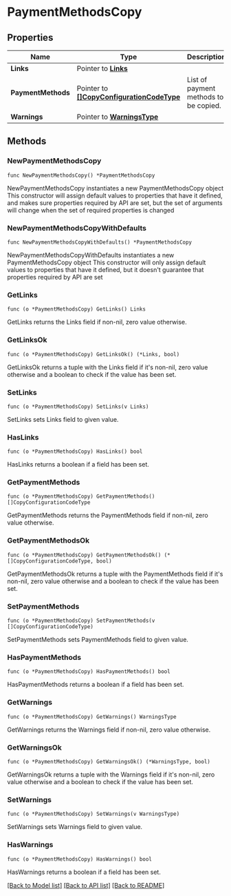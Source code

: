 # PaymentMethodsCopy

## Properties

Name | Type | Description | Notes
------------ | ------------- | ------------- | -------------
**Links** | Pointer to [**Links**](Links.md) |  | [optional] 
**PaymentMethods** | Pointer to [**[]CopyConfigurationCodeType**](CopyConfigurationCodeType.md) | List of payment methods to be copied. | [optional] 
**Warnings** | Pointer to [**WarningsType**](WarningsType.md) |  | [optional] 

## Methods

### NewPaymentMethodsCopy

`func NewPaymentMethodsCopy() *PaymentMethodsCopy`

NewPaymentMethodsCopy instantiates a new PaymentMethodsCopy object
This constructor will assign default values to properties that have it defined,
and makes sure properties required by API are set, but the set of arguments
will change when the set of required properties is changed

### NewPaymentMethodsCopyWithDefaults

`func NewPaymentMethodsCopyWithDefaults() *PaymentMethodsCopy`

NewPaymentMethodsCopyWithDefaults instantiates a new PaymentMethodsCopy object
This constructor will only assign default values to properties that have it defined,
but it doesn't guarantee that properties required by API are set

### GetLinks

`func (o *PaymentMethodsCopy) GetLinks() Links`

GetLinks returns the Links field if non-nil, zero value otherwise.

### GetLinksOk

`func (o *PaymentMethodsCopy) GetLinksOk() (*Links, bool)`

GetLinksOk returns a tuple with the Links field if it's non-nil, zero value otherwise
and a boolean to check if the value has been set.

### SetLinks

`func (o *PaymentMethodsCopy) SetLinks(v Links)`

SetLinks sets Links field to given value.

### HasLinks

`func (o *PaymentMethodsCopy) HasLinks() bool`

HasLinks returns a boolean if a field has been set.

### GetPaymentMethods

`func (o *PaymentMethodsCopy) GetPaymentMethods() []CopyConfigurationCodeType`

GetPaymentMethods returns the PaymentMethods field if non-nil, zero value otherwise.

### GetPaymentMethodsOk

`func (o *PaymentMethodsCopy) GetPaymentMethodsOk() (*[]CopyConfigurationCodeType, bool)`

GetPaymentMethodsOk returns a tuple with the PaymentMethods field if it's non-nil, zero value otherwise
and a boolean to check if the value has been set.

### SetPaymentMethods

`func (o *PaymentMethodsCopy) SetPaymentMethods(v []CopyConfigurationCodeType)`

SetPaymentMethods sets PaymentMethods field to given value.

### HasPaymentMethods

`func (o *PaymentMethodsCopy) HasPaymentMethods() bool`

HasPaymentMethods returns a boolean if a field has been set.

### GetWarnings

`func (o *PaymentMethodsCopy) GetWarnings() WarningsType`

GetWarnings returns the Warnings field if non-nil, zero value otherwise.

### GetWarningsOk

`func (o *PaymentMethodsCopy) GetWarningsOk() (*WarningsType, bool)`

GetWarningsOk returns a tuple with the Warnings field if it's non-nil, zero value otherwise
and a boolean to check if the value has been set.

### SetWarnings

`func (o *PaymentMethodsCopy) SetWarnings(v WarningsType)`

SetWarnings sets Warnings field to given value.

### HasWarnings

`func (o *PaymentMethodsCopy) HasWarnings() bool`

HasWarnings returns a boolean if a field has been set.


[[Back to Model list]](../README.md#documentation-for-models) [[Back to API list]](../README.md#documentation-for-api-endpoints) [[Back to README]](../README.md)


